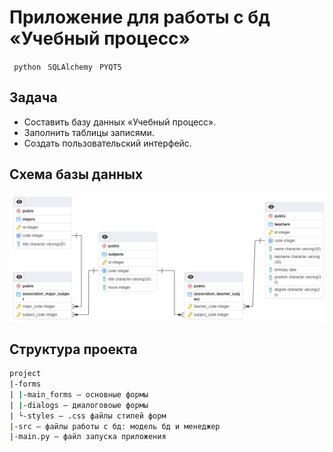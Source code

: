 # Приложение для работы с бд «Учебный процесс»

` python`	 ` SQLAlchemy` 	` PYQT5` 

## Задача

- Составить базу данных «Учебный процесс».
- Заполнить таблицы записями.
- Создать пользовательский интерфейс.

## Схема базы данных

![ERD diagramm](erd-digramm.pgerd.png)

## Структура проекта

```sh
project
|-forms
| |-main_forms – основные формы
| |-dialogs – диалоговоые формы
| └-styles – .css файлы стилей форм
|-src – файлы работы с бд: модель бд и менеджер
|-main.py – файл запуска приложения
```


